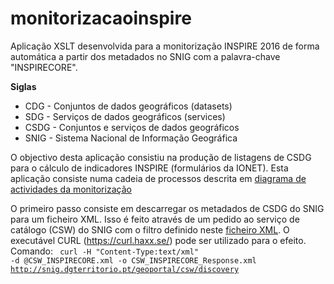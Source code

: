 # monitorizacaoinspire
Aplicação XSLT desenvolvida para a monitorização INSPIRE 2016 de forma automática a partir dos metadados no SNIG com a palavra-chave "INSPIRECORE".
<p>
<b>Siglas</b>
<ul>
<li>CDG - Conjuntos de dados geográficos (datasets)</li>
<li>SDG - Serviços de dados geográficos (services)</li>
<li>CSDG - Conjuntos e serviços de dados geográficos</li>
<li>SNIG - Sistema Nacional de Informação Geográfica</li>
</ul>
</p>
O objectivo desta aplicação consistiu na produção de listagens de CSDG para o cálculo de indicadores INSPIRE (formulários da IONET). Esta aplicação consiste numa cadeia de processos descrita em <a href="monitorizacao Activity Diagram.svg">diagrama de actividades da monitorização</a>

O primeiro passo consiste em descarregar os metadados de CSDG do SNIG para um ficheiro XML. Isso é feito através de um pedido ao serviço de catálogo (CSW) do SNIG com o filtro definido neste <a href="CSW_INSPIRECORE.xml">ficheiro XML</a>. O executável CURL (https://curl.haxx.se/) pode ser utilizado para o efeito. Comando:
<code> curl -H "Content-Type:text/xml" -d @CSW_INSPIRECORE.xml -o CSW_INSPIRECORE_Response.xml http://snig.dgterritorio.pt/geoportal/csw/discovery</code>

